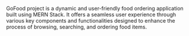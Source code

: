 GoFood project is a dynamic and user-friendly food ordering application built using MERN Stack. It offers a seamless user experience through various key components and functionalities designed to enhance the process of browsing, searching, and ordering food items.
